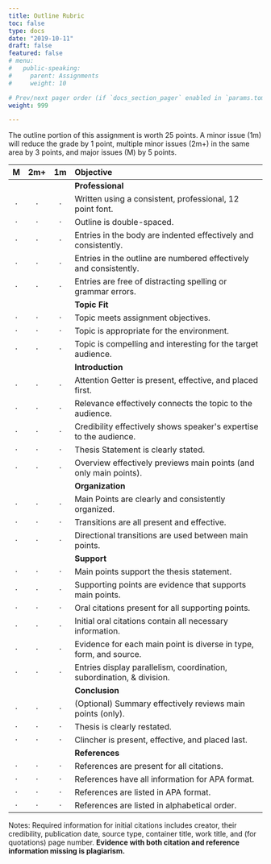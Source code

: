 ```yaml
---
title: Outline Rubric
toc: false
type: docs
date: "2019-10-11"
draft: false
featured: false
# menu:
#   public-speaking:
#     parent: Assignments
#     weight: 10

# Prev/next pager order (if `docs_section_pager` enabled in `params.toml`)
weight: 999

---
```


The outline portion of this assignment is worth 25 points. A minor issue (1m)
will reduce the grade by 1 point, multiple minor issues (2m+) in the same area
by 3 points, and major issues (M) by 5 points.

| M | 2m+ | 1m | Objective                                                          |
|:-:|:-:|:-:|:------------------------------------------------------------------------------------------|
|   |   |   | **Professional**                                                      |
| · | · | · | Written using a consistent, professional, 12 point font.              |
| · | · | · | Outline is double-spaced.                                             |
| · | · | · | Entries in the body are indented effectively and consistently.        |
| · | · | · | Entries in the outline are numbered effectively and consistently.     |
| · | · | · | Entries are free of distracting spelling or grammar errors.           |
|   |   |   | **Topic Fit**                                                         |
| · | · | · | Topic meets assignment objectives.                                    |
| · | · | · | Topic is appropriate for the environment.                             |
| · | · | · | Topic is compelling and interesting for the target audience.          |
|   |   |   | **Introduction**                                                      |
| · | · | · | Attention Getter is present, effective, and placed first.             |
| · | · | · | Relevance effectively connects the topic to the audience.             |
| · | · | · | Credibility effectively shows speaker's expertise to the audience.    |
| · | · | · | Thesis Statement is clearly stated.                                   |
| · | · | · | Overview effectively previews main points (and only main points).     |
|   |   |   | **Organization**                                                      |
| · | · | · | Main Points are clearly and consistently organized.                   |
| · | · | · | Transitions are all present and effective.                            |
| · | · | · | Directional transitions are used between main points.                 |
|   |   |   | **Support**                                                           |
| · | · | · | Main points support the thesis statement.                             |
| · | · | · | Supporting points are evidence that supports main points.             |
| · | · | · | Oral citations present for all supporting points.                     |
| · | · | · | Initial oral citations contain all necessary information.             |
| · | · | · | Evidence for each main point is diverse in type, form, and source.    |
| · | · | · | Entries display parallelism, coordination, subordination, & division. |
|   |   |   | **Conclusion**                                                        |
| · | · | · | (Optional) Summary effectively reviews main points (only).            |
| · | · | · | Thesis is clearly restated.                                           |
| · | · | · | Clincher is present, effective, and placed last.                      |
|   |   |   | **References**                                                        |
| · | · | · | References are present for all citations.                             |
| · | · | · | References have all information for APA format.                       |
| · | · | · | References are listed in APA format.                                  |
| · | · | · | References are listed in alphabetical order.                          |

Notes: Required information for initial citations includes creator, their
credibility, publication date, source type, container title, work title, and
(for quotations) page number. **Evidence with both citation and reference
information missing is plagiarism.**
